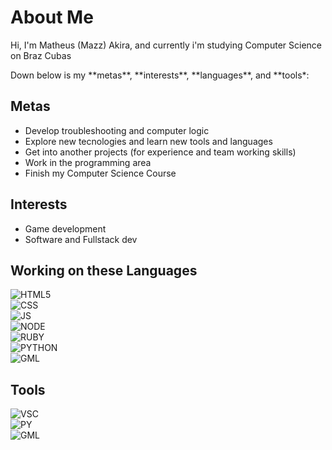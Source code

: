 # About Me
<p> Hi, I'm Matheus (Mazz) Akira, and currently i'm studying Computer Science on Braz Cubas </p>
<p> Down below is my **metas**, **interests**, **languages**, and **tools*:</p>

## Metas
- Develop troubleshooting and computer logic
- Explore new tecnologies and learn new tools and languages
- Get into another projects (for experience and team working skills)
- Work in the programming area
- Finish my Computer Science Course

## Interests
- Game development
- Software and Fullstack dev

## Working on these Languages
![HTML5](https://img.shields.io/badge/html5-HTML5?style=for-the-badge&logo=html5&logoColor=red&color=black
)<br>
![CSS](https://img.shields.io/badge/CSS-badge?style=for-the-badge&logo=CSS3&logoColor=blue&color=black)
<br>
![JS](https://img.shields.io/badge/JavaScript-badge?style=for-the-badge&logo=javascript&logoColor=yellow&color=black
)<br>
![NODE](https://img.shields.io/badge/NODE-badge?style=for-the-badge&logo=node.js&logoColor=green&color=black
)<br>
![RUBY](https://img.shields.io/badge/Ruby_on_rails-badge?style=for-the-badge&logo=rubyonrails&logoColor=crimson&color=black
)<br>
![PYTHON](https://img.shields.io/badge/python-PYTHON?style=for-the-badge&logo=Python&logoColor=midnightblue&color=black
)<br>
![GML](https://img.shields.io/badge/GML-badge?style=for-the-badge&logo=gamemaker&logoColor=blueviolet&color=black
)

## Tools
![VSC](https://img.shields.io/badge/Visual_Studio_Code-badge?style=for-the-badge&logo=visualstudiocode&logoColor=dodgerblue&color=black
)<br>
![PY](https://img.shields.io/badge/PyCharm-badge?style=for-the-badge&logo=pycharm&logoColor=springgreen&color=black
)<br>
![GML](https://img.shields.io/badge/GAMEMAKER-badge?style=for-the-badge&logo=gamemaker&logoColor=blueviolet&color=black
)
